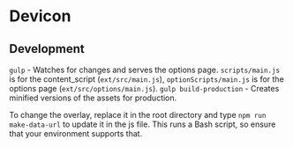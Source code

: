 # Devicon

## Development

`gulp` - Watches for changes and serves the options page. `scripts/main.js` is for the content_script (`ext/src/main.js`), `optionScripts/main.js` is for the options page (`ext/src/options/main.js`).
`gulp build-production` - Creates minified versions of the assets for production.

To change the overlay, replace it in the root directory and type `npm run make-data-url` to update it in the js file.
This runs a Bash script, so ensure that your environment supports that.
